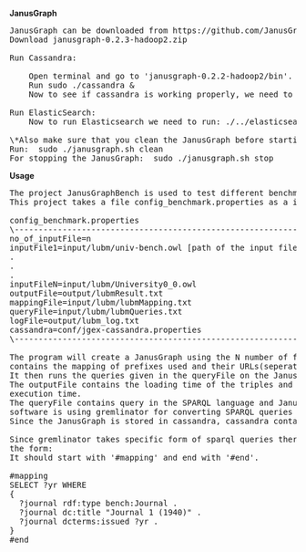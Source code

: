 **JanusGraph**<br>
<pre>
JanusGraph can be downloaded from https://github.com/JanusGraph/janusgraph/releases/tag/v0.2.3 
Download janusgraph-0.2.3-hadoop2.zip 

Run Cassandra: <br>
	Open terminal and go to 'janusgraph-0.2.2-hadoop2/bin'. 
	Run sudo ./cassandra & 
	Now to see if cassandra is working properly, we need to run: sudo ./nodetool statusthrift 
	
Run ElasticSearch:
	Now to run Elasticsearch we need to run: ./../elasticsearch/bin/elasticsearch &
	
\*Also make sure that you clean the JanusGraph before starting it.
Run:  sudo ./janusgraph.sh clean
For stopping the JanusGraph:  sudo ./janusgraph.sh stop
</pre>
**Usage**<br>
<pre>
The project JanusGraphBench is used to test different benchmarks on JanusGraph. 
This project takes a file config_benchmark.properties as a input file. The structure of input file is as follows:

config_benchmark.properties
\-----------------------------------------------------------------------------------
no_of_inputFile=n  
inputFile1=input/lubm/univ-bench.owl [path of the input files]
.
.
.
inputFileN=input/lubm/University0_0.owl
outputFile=output/lubmResult.txt
mappingFile=input/lubm/lubmMapping.txt
queryFile=input/lubm/lubmQueries.txt
logFile=output/lubm_log.txt
cassandra=conf/jgex-cassandra.properties
\------------------------------------------------------------------------------------

The program will create a JanusGraph using the N number of files containing triples and a mappingFile which 
contains the mapping of prefixes used and their URLs(seperated by =). 
It then runs the queries given in the queryFile on the JanusGraph and stores the result in outputFile. 
The outputFile contains the loading time of the triples and the results of the execution of queries and their 
execution time. 
The queryFile contains query in the SPARQL language and JanusGraph uses Gremlin language for queries so our 
software is using gremlinator for converting SPARQL queries to Gremlin traversals. 
Since the JanusGraph is stored in cassandra, cassandra contains the path of cassandra property file.    

Since gremlinator takes specific form of sparql queries therefore each query in the queryFile should be of 
the form:
It should start with '#mapping' and end with '#end'.

#mapping
SELECT ?yr WHERE 
{
  ?journal rdf:type bench:Journal .
  ?journal dc:title "Journal 1 (1940)" .
  ?journal dcterms:issued ?yr .
}
#end
</pre>

